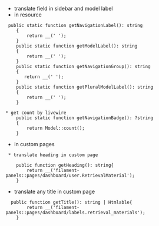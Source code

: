 * translate field  in sidebar and model label
* in resource 
```
 public static function getNavigationLabel(): string
    {
        return __(' ');
    }
    public static function getModelLabel(): string
    {
        return __(' ');
    }
    public static function getNavigationGroup(): string
    {
       return __(' ');
    }
    public static function getPluralModelLabel(): string
    {
        return __(' ');
    }

* get count by livewire 
    public static function getNavigationBadge(): ?string
    {
        return Model::count();
    }
  ```

* in custom pages
```
 * translate heading in custom page

    public function getHeading(): string{
        return __('filament-panels::pages/dashboard/user.RetrievalMaterial');
    }
```
 * translate any title in custom page 
```
  public function getTitle(): string | Htmlable{
        return __('filament-panels::pages/dashboard/labels.retrieval_materials');
    }
```
  
